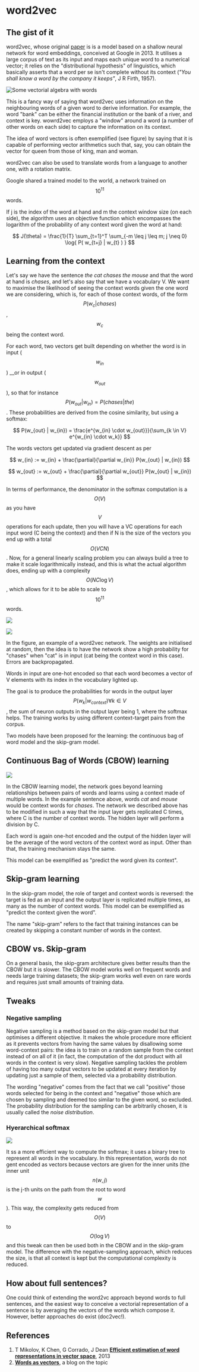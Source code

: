 # word2vec

## The gist of it

word2vec, whose original [paper](word2vec.md#references) is is a model based on a shallow neural network for word embeddings, conceived at Google in 2013. It utilises a large corpus of text as its input and maps each unique word to a numerical vector; it relies on the "distributional hypothesis" of linguistics, which basically asserts that a word per se isn't complete without its context \(_"You shall know a word by the company it keeps"_, J R Firth, 1957\).

![Some vectorial algebra with words](../../.gitbook/assets/kingmanqueenwoman.jpg)

This is a fancy way of saying that word2vec uses information on the neighbouring words of a given word to derive information. For example, the word "bank" can be either the financial institution or the bank of a river, and context is key. wowrd2vec employs a "window" around a word \(a number of other words on each side\) to capture the information on its context.

The idea of word vectors is often exemplified \(see figure\) by saying that it is capable of performing vector arithmetics such that, say, you can obtain the vector for queen from those of king, man and woman.

word2vec can also be used to translate words from a language to another one, with a rotation matrix.

Google shared a trained model to the world, a network trained on$$10^{11}$$words.

If j is the index of the word at hand and m the context window size \(on each side\), the algorithm uses an objective function which encompasses the logarithm of the probability of any context word given the word at hand:

$$
J(\theta) = \frac{1}{T} \sum_{t=1}^T \sum_{-m \leq j \leq m; j \neq 0} \log{ P( w_{t+j} | w_{t} ) }
$$

## Learning from the context

Let's say we have the sentence _the cat chases the mouse_ and that the word at hand is _chases_, and let's also say that we have a vocabulary V. We want to maximise the likelihood of seeing the context words given the one word we are considering, which is, for each of those context words, of the form $$P( w_c | chases)$$,$$w_c$$being the context word.

For each word, two vectors get built depending on whether the word is in input \($$w_{in}$$\) __or in output \($$w_{out}$$\), so that for instance $$P(w_{out} | w_{in}) = P(chases | the)$$. These probabilities are derived from the cosine similarity, but using a softmax:

$$
P(w_{out} | w_{in}) = \frac{e^{w_{in} \cdot w_{out}}}{\sum_{k \in V} e^{w_{in} \cdot w_k}}
$$

The words vectors get updated via gradient descent as per

$$
w_{in} := w_{in} + \frac{\partial}{\partial w_{in}} P(w_{out} | w_{in})
$$

$$
w_{out} := w_{out} + \frac{\partial}{\partial w_{out}} P(w_{out} | w_{in})
$$

In terms of performance, the denominator in the softmax computation is a $$O(V)$$ as you have $$V$$ operations for each update, then you will have a VC operations for each input word \(C being the context\) and then if N is the size of the vectors you end up with a total$$O(VCN)$$. Now, for a general linearly scaling problem you can always build a tree to make it scale logarithmically instead, and this is what the actual algorithm does, ending up with a complexity$$O(NC \log V)$$, which allows for it to be able to scale to$$10^{11}$$words.

![](../../imgs/word2vec.jpg)

 

![](../../.gitbook/assets/word2vec.jpg)

In the figure, an example of a word2vec network. The weights are initialised at random, then the idea is to have the network show a high probability for "chases" when "cat" is in input \(cat being the context word in this case\). Errors are backpropagated.

Words in input are one-hot encoded so that each word becomes a vector of V elements with its index in the vocabulary lighted up.

The goal is to produce the probabilities for words in the output layer$$P(w_k | w_{context})   \forall k \in V$$, the sum of neuron outputs in the output layer being 1, where the softmax helps. The training works by using different context-target pairs from the corpus.

Two models have been proposed for the learning: the continuous bag of word model and the skip-gram model.

## Continuous Bag of Words \(CBOW\) learning

![](../../.gitbook/assets/word2vec-cbow.jpg) 

In the CBOW learning model, the network goes beyond learning relationships between pairs of words and learns using a context made of multiple words. In the example sentence above, words _cat_ and _mouse_ would be context words for _chases_. The network we described above has to be modified in such a way that the input layer gets replicated C times, where C is the number of context words. The hidden layer will perform a division by C.

Each word is again one-hot encoded and the output of the hidden layer will be the average of the word vectors of the context word as input. Other than that, the training mechanism stays the same.

This model can be exemplified as "predict the word given its context".

## Skip-gram learning

In the skip-gram model, the role of target and context words is reversed: the target is fed as an input and the output layer is replicated multiple times, as many as the number of context words. This model can be exemplified as "predict the context given the word".

The name "skip-gram" refers to the fact that training instances can be created by skipping a constant number of words in the context.

## CBOW vs. Skip-gram

On a general basis, the skip-gram architecture gives better results than the CBOW but it is slower. The CBOW model works well on frequent words and needs large training datasets; the skip-gram works well even on rare words and requires just small amounts of training data.

## Tweaks

### Negative sampling

Negative sampling is a method based on the skip-gram model but that optimises a different objective. It makes the whole procedure more efficient as it prevents vectors from having the same values by disallowing some word-context pairs: the idea is to train on a random sample from the context instead of on all of it \(in fact, the computation of the dot product with all words in the context is very slow\). Negative sampling tackles the problem of having too many output vectors to be updated at every iteration by updating just a sample of them, selected via a probability distribution.

The wording "negative" comes from the fact that we call "positive" those words selected for being in the context and "negative" those which are chosen by sampling and deemed too similar to the given word, so excluded. The probability distribution for the sampling can be arbitrarily chosen, it is usually called the _noise distribution_.

### Hyerarchical softmax

![](../../.gitbook/assets/hierarchical-softmax.jpg) 

It ss a more efficient way to compute the softmax; it uses a binary tree to represent all words in the vocabulary. In this representation, words do not gent encoded as vectors because vectors are given for the inner units \(the inner unit$$n(w, j)$$is the j-th units on the path from the root to word$$w$$\). This way, the complexity gets reduced from$$O(V)$$to$$O(\log V)$$ and this tweak can then be used both in the CBOW and in the skip-gram model. The difference with the negative-sampling approach, which reduces the size, is that all context is kept but the computational complexity is reduced.

## How about full sentences?

One could think of extending the word2vc approach beyond words to full sentences, and the easiest way to conceive a vectorial representation of a sentence is by averaging the vectors of the words which compose it. However, better approaches do exist \(doc2vec!\).

## References

1.  T Mikolov, K Chen, G Corrado, J Dean [**Efficient estimation of word representations in vector space**](https://arxiv.org/pdf/1301.3781.pdf), 2013
2. [**Words as vectors**](https://iksinc.wordpress.com/2015/04/13/words-as-vectors/), a blog on the topic

